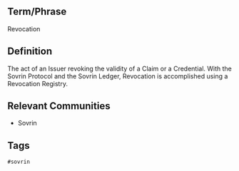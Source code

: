## Term/Phrase
Revocation

## Definition
The act of an Issuer revoking the validity of a Claim or a Credential. With the Sovrin Protocol and the Sovrin Ledger, Revocation is accomplished using a Revocation Registry.

## Relevant Communities
* Sovrin

## Tags
```
#sovrin
```
